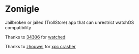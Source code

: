 # Zomigle
Jailbroken or jailed (TrollStore) app that can unrestrict watchOS compatibility

Thanks to [34306](https://github.com/34306) for [watched](https://github.com/34306/watched)

Thanks to [zhouwei](https://github.com/zhuowei) for [xpc crasher](https://github.com/zhuowei/WDBRemoveThreeAppLimit/blob/main/WDBRemoveThreeAppLimit/helpers.m)
